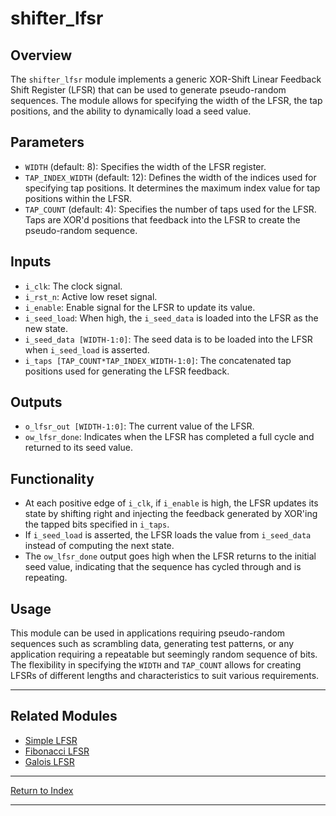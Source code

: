 # shifter_lfsr

## Overview

The `shifter_lfsr` module implements a generic XOR-Shift Linear Feedback Shift Register (LFSR) that can be used to generate pseudo-random sequences. The module allows for specifying the width of the LFSR, the tap positions, and the ability to dynamically load a seed value.

## Parameters

- `WIDTH` (default: 8): Specifies the width of the LFSR register.
- `TAP_INDEX_WIDTH` (default: 12): Defines the width of the indices used for specifying tap positions. It determines the maximum index value for tap positions within the LFSR.
- `TAP_COUNT` (default: 4): Specifies the number of taps used for the LFSR. Taps are XOR'd positions that feedback into the LFSR to create the pseudo-random sequence.

## Inputs

- `i_clk`: The clock signal.
- `i_rst_n`: Active low reset signal.
- `i_enable`: Enable signal for the LFSR to update its value.
- `i_seed_load`: When high, the `i_seed_data` is loaded into the LFSR as the new state.
- `i_seed_data [WIDTH-1:0]`: The seed data is to be loaded into the LFSR when `i_seed_load` is asserted.
- `i_taps [TAP_COUNT*TAP_INDEX_WIDTH-1:0]`: The concatenated tap positions used for generating the LFSR feedback.

## Outputs

- `o_lfsr_out [WIDTH-1:0]`: The current value of the LFSR.
- `ow_lfsr_done`: Indicates when the LFSR has completed a full cycle and returned to its seed value.

## Functionality

- At each positive edge of `i_clk`, if `i_enable` is high, the LFSR updates its state by shifting right and injecting the feedback generated by XOR'ing the tapped bits specified in `i_taps`.
- If `i_seed_load` is asserted, the LFSR loads the value from `i_seed_data` instead of computing the next state.
- The `ow_lfsr_done` output goes high when the LFSR returns to the initial seed value, indicating that the sequence has cycled through and is repeating.

## Usage

This module can be used in applications requiring pseudo-random sequences such as scrambling data, generating test patterns, or any application requiring a repeatable but seemingly random sequence of bits. The flexibility in specifying the `WIDTH` and `TAP_COUNT` allows for creating LFSRs of different lengths and characteristics to suit various requirements.

---

## Related Modules

- [Simple LFSR](shifter_lfsr.md)
- [Fibonacci LFSR](shifter_lfsr_fibonacci.md)
- [Galois LFSR](shifter_lfsr_galois.md)

---

[Return to Index](index.md)

---
